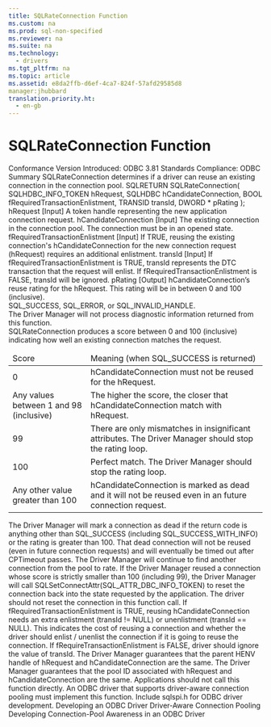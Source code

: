 ```yaml
---
title: SQLRateConnection Function
ms.custom: na
ms.prod: sql-non-specified
ms.reviewer: na
ms.suite: na
ms.technology: 
  - drivers
ms.tgt_pltfrm: na
ms.topic: article
ms.assetid: e8da2ffb-d6ef-4ca7-824f-57afd29585d8
manager:jhubbard
translation.priority.ht: 
  - en-gb
---
```

# SQLRateConnection Function
<?xml version="1.0" encoding="utf-8"?>
<developerReferenceWithSyntaxDocument xmlns="http://ddue.schemas.microsoft.com/authoring/2003/5" xmlns:xlink="http://www.w3.org/1999/xlink" xmlns:xsi="http://www.w3.org/2001/XMLSchema-instance" xsi:schemaLocation="http://ddue.schemas.microsoft.com/authoring/2003/5 http://dduestorage.blob.core.windows.net/ddueschema/developer.xsd">
  <introduction>
    <definitionTable>
      <definedTerm>
        <legacyBold>Conformance</legacyBold>
      </definedTerm>
      <definition>
        <para>Version Introduced: ODBC 3.81 Standards Compliance: ODBC</para>
      </definition>
      <definedTerm>
        <legacyBold>Summary</legacyBold>
      </definedTerm>
      <definition>
        <para>
          <legacyBold>SQLRateConnection</legacyBold> determines if a driver can reuse an existing connection in the connection pool.</para>
      </definition>
    </definitionTable>
  </introduction>
  <syntaxSection>
    <legacySyntax>SQLRETURN  SQLRateConnection(
                SQLHDBC_INFO_TOKEN   <parameterReference>hRequest</parameterReference>,
                SQLHDBC              <parameterReference>hCandidateConnection</parameterReference>,
                BOOL                 <parameterReference>fRequiredTransactionEnlistment</parameterReference>,
                TRANSID              <parameterReference>transId</parameterReference>,
                DWORD *              <parameterReference>pRating</parameterReference> );</legacySyntax>
  </syntaxSection>
  <section>
    <title>Arguments</title>
    <content>
      <definitionTable>
        <definedTerm>
          <legacyItalic>hRequest</legacyItalic>
        </definedTerm>
        <definition>
          <para>[Input] A token handle representing the new application connection request.</para>
        </definition>
        <definedTerm>
          <legacyItalic>hCandidateConnection</legacyItalic>
        </definedTerm>
        <definition>
          <para>[Input] The existing connection in the connection pool. The connection must be in an opened state.</para>
        </definition>
        <definedTerm>
          <legacyItalic>fRequiredTransactionEnlistment</legacyItalic>
        </definedTerm>
        <definition>
          <para>[Input] If TRUE, reusing the existing connection's <parameterReference>hCandidateConnection</parameterReference> for the new connection request (<parameterReference>hRequest</parameterReference>) requires an additional enlistment.</para>
        </definition>
        <definedTerm>
          <legacyItalic>transId</legacyItalic>
        </definedTerm>
        <definition>
          <para>[Input] If <parameterReference>fRequiredTransactionEnlistment</parameterReference> is TRUE, <parameterReference>transId</parameterReference> represents the DTC transaction that the request will enlist. If <parameterReference>fRequiredTransactionEnlistment</parameterReference> is FALSE, <parameterReference>transId</parameterReference> will be ignored.</para>
        </definition>
        <definedTerm>
          <legacyItalic>pRating</legacyItalic>
        </definedTerm>
        <definition>
          <para>[Output] <parameterReference>hCandidateConnection</parameterReference>’s reuse rating for the <parameterReference>hRequest</parameterReference>. This rating will be in between 0 and 100 (inclusive).</para>
        </definition>
      </definitionTable>
    </content>
  </section>
  <section>
    <title>Returns</title>
    <content>
      <para>SQL_SUCCESS, SQL_ERROR, or SQL_INVALID_HANDLE.</para>
    </content>
  </section>
  <section>
    <title>Diagnostics</title>
    <content>
      <para>The Driver Manager will not process diagnostic information returned from this function.</para>
    </content>
  </section>
  <languageReferenceRemarks>
    <content>
      <para>
        <legacyBold>SQLRateConnection</legacyBold> produces a score between 0 and 100 (inclusive) indicating how well an existing connection matches the request.</para>
      <table xmlns:caps="http://schemas.microsoft.com/build/caps/2013/11">
        <thead>
          <tr>
            <TD>
              <para>Score</para>
            </TD>
            <TD>
              <para>Meaning (when SQL_SUCCESS is returned)</para>
            </TD>
          </tr>
        </thead>
        <tbody>
          <tr>
            <TD>
              <para>0</para>
            </TD>
            <TD>
              <para>
                <parameterReference>hCandidateConnection</parameterReference> must not be reused for the <parameterReference>hRequest</parameterReference>.</para>
            </TD>
          </tr>
          <tr>
            <TD>
              <para>Any values between 1 and 98 (inclusive)</para>
            </TD>
            <TD>
              <para>The higher the score, the closer that <parameterReference>hCandidateConnection</parameterReference> match with <parameterReference>hRequest</parameterReference>.</para>
            </TD>
          </tr>
          <tr>
            <TD>
              <para>99</para>
            </TD>
            <TD>
              <para>There are only mismatches in insignificant attributes.  The Driver Manager should stop the rating loop.</para>
            </TD>
          </tr>
          <tr>
            <TD>
              <para>100</para>
            </TD>
            <TD>
              <para>Perfect match.  The Driver Manager should stop the rating loop.</para>
            </TD>
          </tr>
          <tr>
            <TD>
              <para>Any other value greater than 100</para>
            </TD>
            <TD>
              <para>
                <parameterReference>hCandidateConnection</parameterReference> is marked as dead and it will not be reused even in an future connection request.</para>
            </TD>
          </tr>
        </tbody>
      </table>
      <para>The Driver Manager will mark a connection as dead if the return code is anything other than SQL_SUCCESS (including SQL_SUCCESS_WITH_INFO) or the rating is greater than 100. That dead connection will not be reused (even in future connection requests) and will eventually be timed out after CPTimeout passes. The Driver Manager will continue to find another connection from the pool to rate.</para>
      <para>If the Driver Manager reused a connection whose score is strictly smaller than 100 (including 99), the Driver Manager will call SQLSetConnectAttr(SQL_ATTR_DBC_INFO_TOKEN) to reset the connection back into the state requested by the application. The driver should not reset the connection in this function call.</para>
      <para>If <parameterReference>fRequiredTransactionEnlistment</parameterReference> is TRUE, reusing <parameterReference>hCandidateConnection</parameterReference> needs an extra enlistment (<parameterReference>transId</parameterReference> != NULL) or unenlistment (<parameterReference>transId</parameterReference> == NULL). This indicates the cost of reusing a connection and whether the driver should enlist / unenlist the connection if it is going to reuse the connection. If <parameterReference>fRequireTransactionEnlistment</parameterReference> is FALSE, driver should ignore the value of <parameterReference>transId</parameterReference>.</para>
      <para>The Driver Manager guarantees that the parent HENV handle of <parameterReference>hRequest</parameterReference> and <parameterReference>hCandidateConnection</parameterReference> are the same. The Driver Manager guarantees that the pool ID associated with <parameterReference>hRequest</parameterReference> and <parameterReference>hCandidateConnection</parameterReference> are the same.</para>
      <para>Applications should not call this function directly. An ODBC driver that supports driver-aware connection pooling must implement this function.</para>
      <para>Include sqlspi.h for ODBC driver development.</para>
    </content>
  </languageReferenceRemarks>
  <relatedTopics>
    <link xlink:href="3225a011-5605-46ba-bb74-1ca6106a5271">Developing an ODBC Driver</link>
<link xlink:href="53e7e3f7-edab-4d0b-8943-45442ba3ebc9">Driver-Aware Connection Pooling</link>
<link xlink:href="c63d5cae-24fc-4fee-89a9-ad0367cddc3e">Developing Connection-Pool Awareness in an ODBC Driver</link></relatedTopics>
</developerReferenceWithSyntaxDocument>